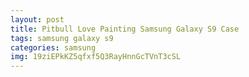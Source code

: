 ```yaml
---
layout: post
title: Pitbull Love Painting Samsung Galaxy S9 Case
tags: samsung galaxy s9
categories: samsung
img: 19ziEPkKZ5qfxf5Q3RayHnnGcTVnT3cSL
---
```

